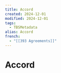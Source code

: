 ```yaml
---
title: Accord
created: 2024-12-01
modified: 2024-12-01
tags:
  - TBSMetadata
alias: Accord
french:
  - "[[393 Agreements]]"
---
```

# Accord
